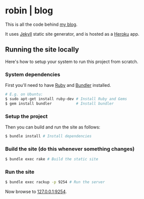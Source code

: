 robin | blog
===

This is all the code behind [my blog](http://robinwinslow.co.uk).

It uses [Jekyll](https://github.com/mojombo/jekyll) static site generator, and is hosted as a [Heroku](https://www.heroku.com/) app.

Running the site locally
---

Here's how to setup your system to run this project from scratch.

### System dependencies

First you'll need to have [Ruby](http://www.ruby-lang.org/en/) and [Bundler](http://gembundler.com/) installed.

``` bash
# E.g. on Ubuntu:
$ sudo apt-get install ruby-dev # Install Ruby and Gems
$ gem install bundler           # Install bundler
```

### Setup the project

Then you can build and run the site as follows:

``` bash
$ bundle install # Install dependencies
```

### Build the site (do this whenever something changes)

``` bash
$ bundle exec rake # Build the static site
```

### Run the site

``` bash
$ bundle exec rackup -p 9254 # Run the server
```

Now browse to [127.0.0.1:9254](http://127.0.0.1:9254).
